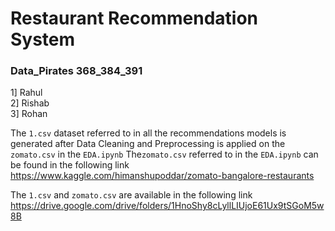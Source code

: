 # Restaurant Recommendation System
### Data_Pirates 368_384_391

1] Rahul <br />
2] Rishab<br />
3] Rohan<br />


The `1.csv` dataset referred to in all the recommendations models is generated after Data Cleaning and Preprocessing is applied on the `zomato.csv` in the `EDA.ipynb`
The`zomato.csv` referred to in the `EDA.ipynb` can be found in the following link <br />
https://www.kaggle.com/himanshupoddar/zomato-bangalore-restaurants 


The `1.csv` and `zomato.csv` are available in the following link <br />
https://drive.google.com/drive/folders/1HnoShy8cLyllLIUjoE61Ux9tSGoM5w8B
